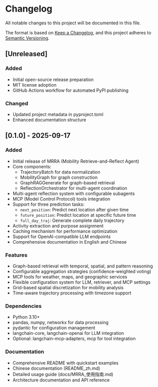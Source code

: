 # Changelog

All notable changes to this project will be documented in this file.

The format is based on [Keep a Changelog](https://keepachangelog.com/en/1.0.0/),
and this project adheres to [Semantic Versioning](https://semver.org/spec/v2.0.0.html).

## [Unreleased]

### Added
- Initial open-source release preparation
- MIT license adoption
- GitHub Actions workflow for automated PyPI publishing

### Changed
- Updated project metadata in pyproject.toml
- Enhanced documentation structure

## [0.1.0] - 2025-09-17

### Added
- Initial release of MRRA (Mobility Retrieve-and-Reflect Agent)
- Core components:
  - TrajectoryBatch for data normalization
  - MobilityGraph for graph construction
  - GraphRAGGenerate for graph-based retrieval
  - ReflectionOrchestrator for multi-agent coordination
- Multi-agent reflection system with configurable subagents
- MCP (Model Control Protocol) tools integration
- Support for three prediction tasks:
  - `next_position`: Predict next location after given time
  - `future_position`: Predict location at specific future time
  - `full_day_traj`: Generate complete daily trajectory
- Activity extraction and purpose assignment
- Caching mechanism for performance optimization
- Support for OpenAI-compatible LLM endpoints
- Comprehensive documentation in English and Chinese

### Features
- Graph-based retrieval with temporal, spatial, and pattern reasoning
- Configurable aggregation strategies (confidence-weighted voting)
- MCP tools for weather, maps, and geographic services
- Flexible configuration system for LLM, retriever, and MCP settings
- Grid-based spatial discretization for mobility analysis
- Time-aware trajectory processing with timezone support

### Dependencies
- Python 3.10+
- pandas, numpy, networkx for data processing
- pydantic for configuration management
- langchain-core, langchain-openai for LLM integration
- Optional: langchain-mcp-adapters, mcp for tool integration

### Documentation
- Comprehensive README with quickstart examples
- Chinese documentation (README_zh.md)
- Detailed usage guide (docs/MRRA_使用指南.md)
- Architecture documentation and API reference